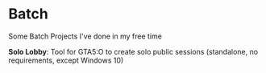 # Batch
Some Batch Projects I've done in my free time

**Solo Lobby**: Tool for GTA5:O to create solo public sessions (standalone, no requirements, except Windows 10)
